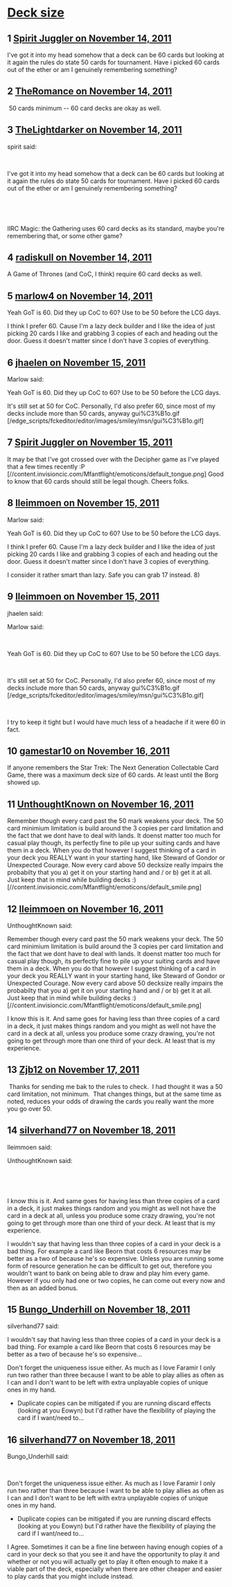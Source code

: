 # [Deck size](https://community.fantasyflightgames.com/topic/56269-deck-size/)

## 1 [Spirit Juggler on November 14, 2011](https://community.fantasyflightgames.com/topic/56269-deck-size/?do=findComment&comment=555789)

I've got it into my head somehow that a deck can be 60 cards but looking at it again the rules do state 50 cards for tournament. Have i picked 60 cards out of the ether or am I genuinely remembering something? 

## 2 [TheRomance on November 14, 2011](https://community.fantasyflightgames.com/topic/56269-deck-size/?do=findComment&comment=555791)

 50 cards minimum -- 60 card decks are okay as well.

## 3 [TheLightdarker on November 14, 2011](https://community.fantasyflightgames.com/topic/56269-deck-size/?do=findComment&comment=555806)

spirit said:

 

I've got it into my head somehow that a deck can be 60 cards but looking at it again the rules do state 50 cards for tournament. Have i picked 60 cards out of the ether or am I genuinely remembering something? 

 

 

IIRC Magic: the Gathering uses 60 card decks as its standard, maybe you're remembering that, or some other game?

## 4 [radiskull on November 14, 2011](https://community.fantasyflightgames.com/topic/56269-deck-size/?do=findComment&comment=555825)

A Game of Thrones (and CoC, I think) require 60 card decks as well.

## 5 [marlow4 on November 14, 2011](https://community.fantasyflightgames.com/topic/56269-deck-size/?do=findComment&comment=555835)

Yeah GoT is 60. Did they up CoC to 60? Use to be 50 before the LCG days.

I think I prefer 60. Cause I'm a lazy deck builder and I like the idea of just picking 20 cards I like and grabbing 3 copies of each and heading out the door. Guess it doesn't matter since I don't have 3 copies of everything.

## 6 [jhaelen on November 15, 2011](https://community.fantasyflightgames.com/topic/56269-deck-size/?do=findComment&comment=556068)

Marlow said:

Yeah GoT is 60. Did they up CoC to 60? Use to be 50 before the LCG days.



It's still set at 50 for CoC. Personally, I'd also prefer 60, since most of my decks include more than 50 cards, anyway gui%C3%B1o.gif [/edge_scripts/fckeditor/editor/images/smiley/msn/gui%C3%B1o.gif]

## 7 [Spirit Juggler on November 15, 2011](https://community.fantasyflightgames.com/topic/56269-deck-size/?do=findComment&comment=556073)

It may be that I've got crossed over with the Decipher game as I've played that a few times recently :P [//content.invisioncic.com/Mfantflight/emoticons/default_tongue.png] Good to know that 60 cards should still be legal though. Cheers folks. 

## 8 [lleimmoen on November 15, 2011](https://community.fantasyflightgames.com/topic/56269-deck-size/?do=findComment&comment=556105)

Marlow said:

Yeah GoT is 60. Did they up CoC to 60? Use to be 50 before the LCG days.

I think I prefer 60. Cause I'm a lazy deck builder and I like the idea of just picking 20 cards I like and grabbing 3 copies of each and heading out the door. Guess it doesn't matter since I don't have 3 copies of everything.



I consider it rather smart than lazy. Safe you can grab 17 instead. 8)

## 9 [lleimmoen on November 15, 2011](https://community.fantasyflightgames.com/topic/56269-deck-size/?do=findComment&comment=556106)

jhaelen said:

Marlow said:

 

Yeah GoT is 60. Did they up CoC to 60? Use to be 50 before the LCG days.

 

It's still set at 50 for CoC. Personally, I'd also prefer 60, since most of my decks include more than 50 cards, anyway gui%C3%B1o.gif [/edge_scripts/fckeditor/editor/images/smiley/msn/gui%C3%B1o.gif]

 



I try to keep it tight but I would have much less of a headache if it were 60 in fact.

## 10 [gamestar10 on November 16, 2011](https://community.fantasyflightgames.com/topic/56269-deck-size/?do=findComment&comment=556442)

If anyone remembers the Star Trek: The Next Generation Collectable Card Game, there was a maximum deck size of 60 cards. At least until the Borg showed up.

## 11 [UnthoughtKnown on November 16, 2011](https://community.fantasyflightgames.com/topic/56269-deck-size/?do=findComment&comment=556456)

Remember though every card past the 50 mark weakens your deck. The 50 card minimium limitation is build around the 3 copies per card limitation and the fact that we dont have to deal with lands. It doenst matter too much for casual play though, its perfectly fine to pile up your suiting cards and have them in a deck. When you do that however I suggest thinking of a card in your deck you REALLY want in your starting hand, like Steward of Gondor or Unexpected Courage. Now every card above 50 decksize really impairs the probabilty that you a) get it on your starting hand and / or b) get it at all. Just keep that in mind while building decks :) [//content.invisioncic.com/Mfantflight/emoticons/default_smile.png]

## 12 [lleimmoen on November 16, 2011](https://community.fantasyflightgames.com/topic/56269-deck-size/?do=findComment&comment=556478)

UnthoughtKnown said:

Remember though every card past the 50 mark weakens your deck. The 50 card minimium limitation is build around the 3 copies per card limitation and the fact that we dont have to deal with lands. It doenst matter too much for casual play though, its perfectly fine to pile up your suiting cards and have them in a deck. When you do that however I suggest thinking of a card in your deck you REALLY want in your starting hand, like Steward of Gondor or Unexpected Courage. Now every card above 50 decksize really impairs the probabilty that you a) get it on your starting hand and / or b) get it at all. Just keep that in mind while building decks :) [//content.invisioncic.com/Mfantflight/emoticons/default_smile.png]



I know this is it. And same goes for having less than three copies of a card in a deck, it just makes things random and you might as well not have the card in a deck at all, unless you produce some crazy drawing, you're not going to get through more than one third of your deck. At least that is my experience.

## 13 [Zjb12 on November 17, 2011](https://community.fantasyflightgames.com/topic/56269-deck-size/?do=findComment&comment=557204)

 Thanks for sending me bak to the rules to check.  I had thought it was a 50 card limitation, not minimum.  That changes things, but at the same time as noted, reduces your odds of drawing the cards you really want the more you go over 50.

## 14 [silverhand77 on November 18, 2011](https://community.fantasyflightgames.com/topic/56269-deck-size/?do=findComment&comment=557228)

lleimmoen said:

UnthoughtKnown said:

 

 

I know this is it. And same goes for having less than three copies of a card in a deck, it just makes things random and you might as well not have the card in a deck at all, unless you produce some crazy drawing, you're not going to get through more than one third of your deck. At least that is my experience.



I wouldn't say that having less than three copies of a card in your deck is a bad thing. For example a card like Beorn that costs 6 resources may be better as a two of because he's so expensive. Unless you are running some form of resource generation he can be difficult to get out, therefore you wouldn't want to bank on being able to draw and play him every game. However if you only had one or two copies, he can come out every now and then as an added bonus.

## 15 [Bungo_Underhill on November 18, 2011](https://community.fantasyflightgames.com/topic/56269-deck-size/?do=findComment&comment=557317)

silverhand77 said:

I wouldn't say that having less than three copies of a card in your deck is a bad thing. For example a card like Beorn that costs 6 resources may be better as a two of because he's so expensive...

Don't forget the uniqueness issue either. As much as I love Faramir I only run two rather than three because I want to be able to play allies as often as I can and I don't want to be left with extra unplayable copies of unique ones in my hand.

- Duplicate copies can be mitigated if you are running discard effects (looking at you Eowyn) but I'd rather have the flexibility of playing the card if I want/need to...

## 16 [silverhand77 on November 18, 2011](https://community.fantasyflightgames.com/topic/56269-deck-size/?do=findComment&comment=557537)

Bungo_Underhill said:

 

Don't forget the uniqueness issue either. As much as I love Faramir I only run two rather than three because I want to be able to play allies as often as I can and I don't want to be left with extra unplayable copies of unique ones in my hand.

- Duplicate copies can be mitigated if you are running discard effects (looking at you Eowyn) but I'd rather have the flexibility of playing the card if I want/need to...



I Agree. Sometimes it can be a fine line between having enough copies of a card in your deck so that you see it and have the opportunity to play it and whether or not you will actually get to play it often enough to make it a viable part of the deck, especially when there are other cheaper and easier to play cards that you might include instead.

